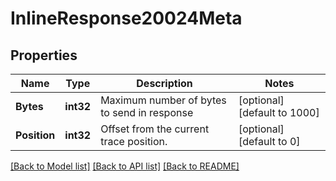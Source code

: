 # InlineResponse20024Meta

## Properties
Name | Type | Description | Notes
------------ | ------------- | ------------- | -------------
**Bytes** | **int32** | Maximum number of bytes to send in response | [optional] [default to 1000]
**Position** | **int32** | Offset from the current trace position. | [optional] [default to 0]

[[Back to Model list]](../README.md#documentation-for-models) [[Back to API list]](../README.md#documentation-for-api-endpoints) [[Back to README]](../README.md)

